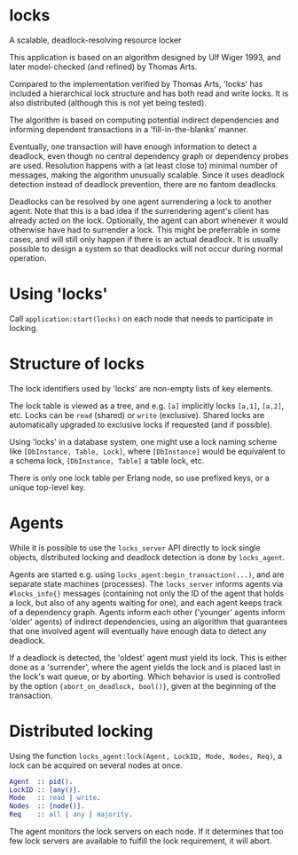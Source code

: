 locks
=====

A scalable, deadlock-resolving resource locker

This application is based on an algorithm designed by Ulf Wiger 1993,
and later model-checked (and refined) by Thomas Arts.

Compared to the implementation verified by Thomas Arts, 'locks' has
included a hierarchical lock structure and has both read and write locks.
It is also distributed (although this is not yet being tested).

The algorithm is based on computing potential indirect dependencies and
informing dependent transactions in a 'fill-in-the-blanks' manner.

Eventually, one transaction will have enough information to detect a
deadlock, even though no central dependency graph or dependency probes
are used. Resolution happens with a (at least close to) minimal number of
messages, making the algorithm unusually scalable. Since it uses deadlock
detection instead of deadlock prevention, there are no fantom deadlocks.

Deadlocks can be resolved by one agent surrendering a lock to another agent.
Note that this is a bad idea if the surrendering agent's client has already
acted on the lock. Optionally, the agent can abort whenever it would otherwise
have had to surrender a lock. This might be preferrable in some cases, and
will still only happen if there is an actual deadlock. It is usually possible
to design a system so that deadlocks will not occur during normal operation.

Using 'locks'
=============

Call `application:start(locks)` on each node that needs to participate in
locking.

Structure of locks
==================

The lock identifiers used by 'locks' are non-empty lists of key elements.

The lock table is viewed as a tree, and e.g. `[a]` implicitly locks `[a,1]`,
`[a,2]`, etc. Locks can be `read` (shared) or `write` (exclusive). Shared locks
are automatically upgraded to exclusive locks if requested (and if possible).

Using 'locks' in a database system, one might use a lock naming scheme like
`[DbInstance, Table, Lock]`, where `[DbInstance]` would be equivalent to a
schema lock, `[DbInstance, Table]` a table lock, etc.

There is only one lock table per Erlang node, so use prefixed keys, or a
unique top-level key.

Agents
======

While it is possible to use the `locks_server` API directly to lock single
objects, distributed locking and deadlock detection is done by `locks_agent`.

Agents are started e.g. using `locks_agent:begin_transaction(...)`, and are
separate state machines (processes). The `locks_server` informs agents via
`#locks_info{}` messages (containing not only the ID of the agent that holds
a lock, but also of any agents waiting for one), and each agent keeps track
of a dependency graph. Agents inform each other ('younger' agents inform
'older' agents) of indirect dependencies, using an algorithm that guarantees
that one involved agent will eventually have enough data to detect any deadlock.

If a deadlock is detected, the 'oldest' agent must yield its lock. This is
either done as a 'surrender', where the agent yields the lock and is placed
last in the lock's wait queue, or by aborting. Which behavior is used is
controlled by the option `{abort_on_deadlock, bool()}`, given at the beginning
of the transaction.

Distributed locking
===================

Using the function `locks_agent:lock(Agent, LockID, Mode, Nodes, Req)`, a lock
can be acquired on several nodes at once.

```erlang
Agent  :: pid().
LockID :: [any()].
Mode   :: read | write.
Nodes  :: [node()].
Req    :: all | any | majority.
```

The agent monitors the lock servers on each node. If it determines that too
few lock servers are available to fulfill the lock requirement, it will abort.
